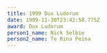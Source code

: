 ```yaml
---
title: 1999 Dux Ludorum
date: 1999-11-30T23:42:58.775Z
award: Dux Ludorum
person1_name: Nick Selbie
person2_name: Te Rina Peina
---
```


